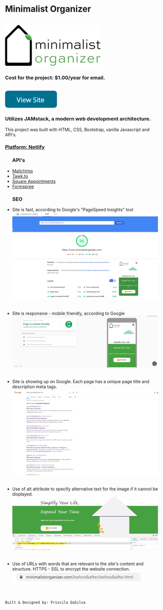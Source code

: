 # Minimalist Organizer
 <br>
 <a href="https://www.minimalistorganizer.com/"><img  src="images/Logo.png" alt=""></a>
 <br>
 <h3>Cost for the project: $1.00/year for email.</h3>
 <br>
<a href="https://www.minimalistorganizer.com/"><img  src="images/button.png" alt=""></a>
  <h3>Utilizes JAMstack, a modern web development architecture.</h3>
    This project was built with HTML, CSS, Bootstrap, vanilla Javascript and API's.
    <a href="https://www.netlify.com/"><h3>Platform:<b> Netlify</b></h3></a>
    <ul><h3><b>API's</b></h3>
      <a href="https://mailchimp.com/"><li>Mailchimp</li></a>
      <a href="https://www.tawk.to/"><li>Tawk.to</li></a>
      <a href="https://squareup.com/us/en/appointments"><li>Square Appointments</li></a>
      <a href="https://formspree.io/"><li>Formspree</li></a> 
    </ul>
     <ul><h3><b>SEO</b></h3>
      <li>Site is fast, according to Google's "PageSpeed Insights" tool<br>
        <img src="images/pageSpeedInsights.png" alt=""></li>
  <br>
  <br>
      <li>Site is responsive - mobile friendly, according to Google<br>
        <img src="images/mobileFriendly.png" alt=""></li>
   <br>
  <br>
      <li>Site is showing up on Google. Each page has a unique page title and description meta tags.<br>
        <img src="images/googleSearch.png" alt=""></li>
   <br>
  <br>
      <li>Use of alt attribute to specify alternative text for the image if it cannot be displayed.<br>
        <img src="images/alt_tag.PNG" alt=""></li>
   <br>
  <br>
      <li>Use of URLs with words that are relevant to the site's content and structure. HTTPS - SSL to encrypt the website connection.<br>
        <img src="images/Capture.PNG" alt=""></li>
   <br>
  <br>
    </ul>
    
    Built & Designed by: Priscila DaSilva
    
